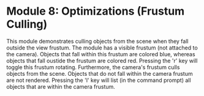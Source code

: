 # Module 8: Optimizations (Frustum Culling)
This module demonstrates culling objects from the scene when they fall outside the view frustum. The module has a visible frustum (not attached to the camera). Objects that fall within this frustum are colored blue, whereas objects that fall oustide the frustum are colored red. Pressing the 'r' key will toggle this frustum rotating. Furthermore, the camera's frustum culls objects from the scene. Objects that do not fall within the camera frustum are not rendered. Pressing the 'l' key will list (in the command prompt) all objects that are within the camera frustum.